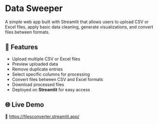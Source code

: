 # Data Sweeper
A simple web app built with Streamlit that allows users to upload CSV or Excel files, apply basic data cleaning, generate visualizations, and convert files between formats.

## 🚀 Features
- Upload multiple CSV or Excel files  
- Preview uploaded data 
- Remove duplicate entries  
- Select specific columns for processing
- Convert files between CSV and Excel formats
- Download processed files
- Deployed on **Streamlit** for easy access  


## 🌐 Live Demo  
🔗 https://filesconverter.streamlit.app/
